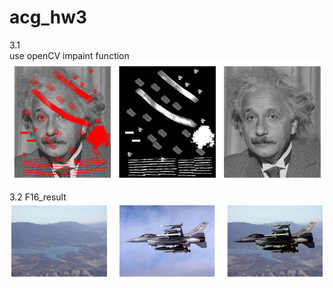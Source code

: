 # acg_hw3

3.1  
use openCV impaint function  
<img align="center" src="https://github.com/ych1997/acg_hw3/blob/main/3-1.png"> 

3.2
F16_result  
<img align="center" src="https://github.com/ych1997/acg_hw3/blob/main/3-2.png"> 
